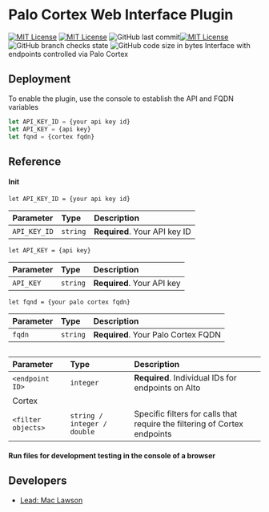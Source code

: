 
# Palo Cortex Web Interface Plugin
[![MIT License](https://img.shields.io/badge/developer-Mac%20Lawson-blue)](https://github.com/tterb/atomic-design-ui/blob/master/LICENSEs)
[![MIT License](https://img.shields.io/github/contributors/mac-lawson/conceal-cortex_xdr)](https://github.com/tterb/atomic-design-ui/blob/master/LICENSEs)
![GitHub last commit](https://img.shields.io/github/last-commit/mac-lawson/conceal-cortex_xdr)[![MIT License](https://img.shields.io/badge/developer-Mac%20Lawson-blue)](https://github.com/tterb/atomic-design-ui/blob/master/LICENSEs)
![GitHub branch checks state](https://img.shields.io/github/checks-status/mac-lawson/conceal-cortex_xdr/main)
![GitHub code size in bytes](https://img.shields.io/github/languages/code-size/mac-lawson/conceal-cortex_xdr)
Interface with endpoints controlled via Palo Cortex

## Deployment
To enable the plugin, use the console to establish the API and FQDN variables 
```javascript
let API_KEY_ID = {your api key id}
let API_KEY = {api key}
let fqnd = {cortex fqdn}
```


## Reference

#### Init

```http
let API_KEY_ID = {your api key id}
```

| Parameter | Type     | Description                |
| :-------- | :------- | :------------------------- |
| `API_KEY_ID` | `string` | **Required**. Your API key ID |


```http
let API_KEY = {api key}
```

| Parameter | Type     | Description                       |
| :-------- | :------- | :-------------------------------- |
| `API_KEY`      | `string` | **Required**. Your API key |

```http
let fqnd = {your palo cortex fqdn}
```

| Parameter | Type     | Description                       |
| :-------- | :------- | :-------------------------------- |
| `fqdn`      | `string` | **Required**. Your Palo Cortex FQDN |

## 
| Parameter | Type     | Description                       |
| :-------- | :------- | :-------------------------------- |
| `<endpoint ID>`      | `integer` | **Required**. Individual IDs for endpoints on Alto
Cortex |
| `<filter objects>`| `string / integer / double` | Specific filters for calls that require the filtering of Cortex endpoints

#### Run files for development testing in the console of a browser



## Developers

- [Lead: Mac Lawson](https://www.github.com/mac-lawson)

